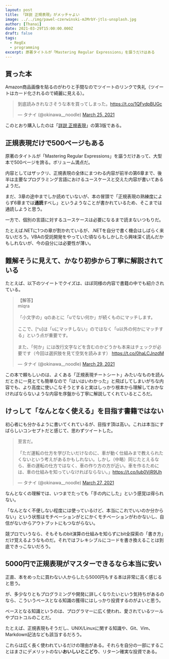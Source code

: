 ```yaml
---
layout: post
title: 「詳説 正規表現」がメッチャよい
image: ../../img/pawel-czerwinski-mJMrbY-jtls-unsplash.jpg
author: [Thanai]
date: 2021-03-29T15:00:00.000Z
draft: false
tags:
  - RegEx
  - programming
excerpt: 原著タイトルが「Mastering Regular Expressions」を謳うだけはある
---
```


<!-- prettier-ignore-start -->

## 買った本

Amazon商品画像を貼るのがわりと手間なのでツイートのリンクで失礼（ツイートはカード化されるので綺麗に見える）。

<blockquote class="twitter-tweet"><p lang="ja" dir="ltr">到底読みきれなさそうな本を買ってしまった。<a href="https://t.co/1QFvdpBUGc">https://t.co/1QFvdpBUGc</a></p>&mdash; タナイ (@okinawa__noodle) <a href="https://twitter.com/okinawa__noodle/status/1375075062408093704?ref_src=twsrc%5Etfw">March 25, 2021</a></blockquote>

このとおり購入したのは「[詳説 正規表現](https://amzn.to/3cwWcTC)」の第3版である。

## 正規表現だけで500ページもある

原著のタイトルが「Mastering Regular Expressions」を謳うだけあって、大型本で500ページを誇る。ボリューム満点だ。

内容としてはザックリ、正規表現の全体にまつわる内容が前半の第6章まで、後半は主要なプログラミング言語におけるユースケースと交えた内容が書いてあるようだ。

まだ、3章の途中までしか読めていないが、本の冒頭で「正規表現の熟練度によらず6章までは**通読**すべし」というようなことが書かれているため、そこまでは通読しようと思う。

一方で、個別の言語に対するユースケースは必要になるまで読まないつもりだ。

たとえば.NETに1つの章が割かれているが、.NETを自分で書く機会はしばらく来ないだろう。VBAの受託開発をやっていた頃ならもしかしたら興味深く読んだかもしれないが、今の自分には必要性が薄い。

## 難解そうに見えて、かなり初歩から丁寧に解説されている

たとえば、以下のツイートでクイズは、ほぼ同様の内容で書籍の中でも紹介されている。

<blockquote class="twitter-tweet"><p lang="ja" dir="ltr">【解答】<br>miqra<br><br>「小文字の」qのあとに「uでない何か」が続くものにマッチします。<br><br>ここで、[^u]は「uにマッチしない」のではなく「u以外の何かにマッチする」という点が重要です。<br><br>また、「何か」には改行文字などを含むのかどうかも本来はチェックが必要です（今回は選択肢を見て空気を読みます） <a href="https://t.co/0haLCJnzdM">https://t.co/0haLCJnzdM</a></p>&mdash; タナイ (@okinawa__noodle) <a href="https://twitter.com/okinawa__noodle/status/1376378444007677954?ref_src=twsrc%5Etfw">March 29, 2021</a></blockquote>

この本で頼もしいのは、よくある「正規表現チートシート」みたいなものを読んだときに一見とても簡単なので「はいはいわかった」と飛ばしてしまいがちな内容でも、より高度に使いこなそうとすると実はしっかり根本から理解しておかなければならないような内容を序盤から丁寧に解説してくれているところだ。

## けっして「なんとなく使える」を目指す書籍ではない

初心者にも分かるように書いてくれているが、目指す頂は高い。これは本当にすばらしいコンセプトだと感じて、思わずツイートした。

<blockquote class="twitter-tweet"><p lang="ja" dir="ltr">至言だ。<br><br>「ただ運転の仕方を学びたいだけなのに、車が動く仕組みまで教えられたくないという考えがあるかもしれない。しかし（中略）同じたとえるなら、車の運転の仕方ではなく、車の作り方の方が近い。車を作るために は、車の仕組みを知っていなければならない。」<a href="https://t.co/Iub0VjR9Uh">https://t.co/Iub0VjR9Uh</a></p>&mdash; タナイ (@okinawa__noodle) <a href="https://twitter.com/okinawa__noodle/status/1375828933027917825?ref_src=twsrc%5Etfw">March 27, 2021</a></blockquote>

なんとなくの理解では、いつまでたっても「手の内にした」という感覚は得られない。

「なんとなく不便しない程度には使っているけど、本当にこれでいいのか分からない」という状態はモチベーションがとにかくモチベーションがわかないし、自信がないからアウトプットにもつながらない。

競プロでいうなら、そもそものbit演算の仕組みを知らずにbit全探索の「書き方」だけ覚えるようなものだ。それではフレキシブルにコードを書き換えることは到底できっこないだろう。

## 5000円で正規表現がマスターできるなら本当に安い

正直、本をめったに買わない人からしたら5000円もする本は非常に高く感じると思う。

が、多少なりともプログラミングや開発に詳しくなりたいという気持ちがあるのなら、こういうベースとなる知識の獲得にはしっかり投資するのがよいと思う。

ベースとなる知識というのは、プログラマーに広く使われ、愛されているツールやプロトコルのことだ。

たとえば、正規表現もそうだし、UNIX/Linuxに関する知識や、Git、Vim、Markdown記法なども該当するだろう。

これらは広く長く使われているだけの理由がある。それらを自分の一部にすることはまさにデメリットのない**おいしいとこどり**、リターン確実な投資である。

<!-- prettier-ignore-end -->
